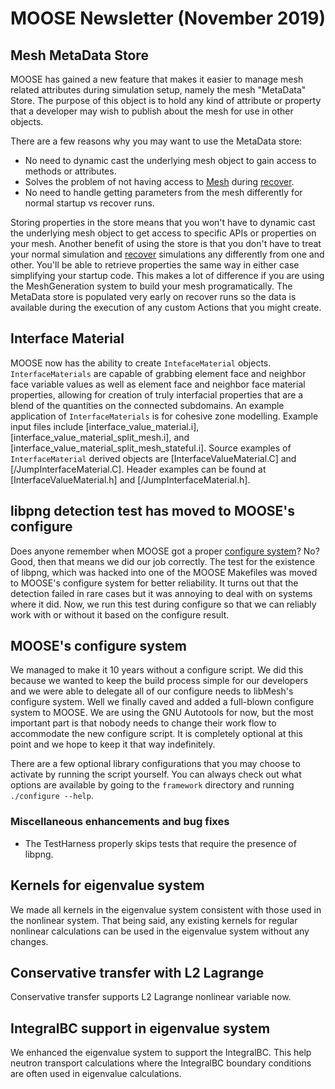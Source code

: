 # MOOSE Newsletter (November 2019)

## Mesh MetaData Store

MOOSE has gained a new feature that makes it easier to manage mesh related attributes during
simulation setup, namely the mesh "MetaData" Store. The purpose of this object is to hold any
kind of attribute or property that a developer may wish to publish about the mesh for use in
other objects.

There are a few reasons why you may want to use the MetaData store:

 - No need to dynamic cast the underlying mesh object to gain access to methods or attributes.
 - Solves the problem of not having access to [Mesh](Mesh/index.md) during
   [recover](restart_recover.md).
 - No need to handle getting parameters from the mesh differently for normal startup vs recover runs.

Storing properties in the store means that you won't have to dynamic cast the underlying mesh
object to get access to specific APIs or properties on your mesh. Another benefit of using the
store is that you don't have to treat your normal simulation and [recover](restart_recover.md)
simulations any differently from one and other. You'll be able to retrieve properties the same
way in either case simplifying your startup code. This makes a lot of difference if you are
using the MeshGeneration system to build your mesh programatically. The MetaData store is
populated very early on recover runs so the data is available during the execution of any
custom Actions that you might create.

## Interface Material

MOOSE now has the ability to create `IntefaceMaterial`
objects. `InterfaceMaterials` are capable of grabbing element face and neighbor face
variable values as well as element face and neighbor face material properties,
allowing for creation of truly interfacial properties that are a blend of the
quantities on the connected subdomains. An example application of
`InterfaceMaterials` is for cohesive zone modelling. Example input files include
[interface_value_material.i], [interface_value_material_split_mesh.i], and
[interface_value_material_split_mesh_stateful.i]. Source examples of
`InterfaceMaterial` derived objects are [InterfaceValueMaterial.C] and
[/JumpInterfaceMaterial.C]. Header examples can be found at
[InterfaceValueMaterial.h] and [/JumpInterfaceMaterial.h].

## libpng detection test has moved to MOOSE's configure

Does anyone remember when MOOSE got a proper [configure system](build_system.md)? No? Good,
then that means we did our job correctly. The test for the existence of libpng, which was
hacked into one of the MOOSE Makefiles was moved to MOOSE's configure system for better
reliability. It turns out that the detection failed in rare cases but it was annoying to deal
with on systems where it did. Now, we run this test during configure so that we can reliably
work with or without it based on the configure result.

## MOOSE's configure system

We managed to make it 10 years without a configure script. We did this because we wanted to
keep the build process simple for our developers and we were able to delegate all of our
configure needs to libMesh's configure system. Well we finally caved and added a full-blown
configure system to MOOSE. We are using the GNU Autotools for now, but the most important part
is that nobody needs to change their work flow to accommodate the new configure script. It is
completely optional at this point and we hope to keep it that way indefinitely.

There are a few optional library configurations that you may choose to activate by running the
script yourself. You can always check out what options are available by going to the `framework`
directory and running `./configure --help`.

### Miscellaneous enhancements and bug fixes

- The TestHarness properly skips tests that require the presence of libpng.

## Kernels for eigenvalue system

We made all kernels in the eigenvalue system consistent with those used in
the nonlinear system. That being said, any existing kernels for regular nonlinear
calculations can be used in the eigenvalue system without any changes.

## Conservative transfer with L2 Lagrange

Conservative transfer supports L2 Lagrange nonlinear variable now.

## IntegralBC support in eigenvalue system

We enhanced the eigenvalue system to support the IntegralBC. This help
neutron transport calculations where the IntegralBC boundary conditions
are often used in eigenvalue calculations.
